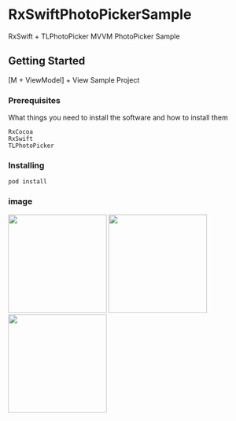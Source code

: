 # RxSwiftPhotoPickerSample
RxSwift + TLPhotoPicker MVVM PhotoPicker Sample

## Getting Started

[M + ViewModel] + View  Sample Project

### Prerequisites

What things you need to install the software and how to install them

```
RxCocoa
RxSwift
TLPhotoPicker
```

### Installing

```
pod install
```
### image
<div>
<img src="https://user-images.githubusercontent.com/6063541/41634172-7e39317c-747d-11e8-89bd-7871d6e59a57.png" width="200">
<img src="https://user-images.githubusercontent.com/6063541/41634176-80f7d404-747d-11e8-9ed5-3855289984f0.png" width="200">
<img src="https://user-images.githubusercontent.com/6063541/41634177-8123aa48-747d-11e8-902b-8526b9fba943.png" width="200">
</div>
